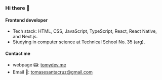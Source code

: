 ### Hi there 👋

#### Frontend developer

- Tech stack: HTML, CSS, JavaScript, TypeScript, React, React Native, and Next.js.
- Studying in computer science at Technical School No. 35 (arg).

#### Contact me

- webpage 📟: <a href="https://tomydev.me">tomydev.me</a>
- Email 📧: tomasesantacruz@gmail.com
